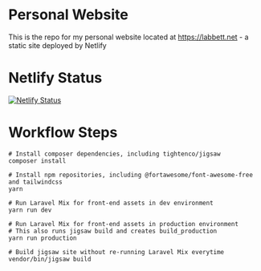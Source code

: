 # Personal Website

This is the repo for my personal website located at https://labbett.net - a static site deployed by Netlify

# Netlify Status

[![Netlify Status](https://api.netlify.com/api/v1/badges/3e4a9310-5e4d-4e5b-ab4d-28142cb2bb63/deploy-status)](https://app.netlify.com/sites/musing-franklin-d7ba2e/deploys)

# Workflow Steps

    # Install composer dependencies, including tightenco/jigsaw
    composer install

    # Install npm repositories, including @fortawesome/font-awesome-free and tailwindcss
    yarn

    # Run Laravel Mix for front-end assets in dev environment
    yarn run dev

    # Run Laravel Mix for front-end assets in production environment
    # This also runs jigsaw build and creates build_production
    yarn run production

    # Build jigsaw site without re-running Laravel Mix everytime
    vendor/bin/jigsaw build
